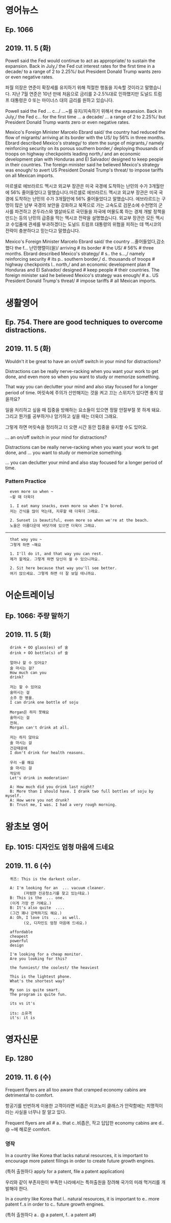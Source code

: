 # 영어뉴스
## Ep. 1066
## 2019. 11. 5 (화)

Powell said the Fed would continue to act as appropriate/ to sustain the expansion. Back in July,/ the Fed cut interest rates for the first time in a decade/ to a range of 2 to 2.25%/ but President Donald Trump wants zero or even negative rates.

파월 의장은 연준이 확장세를 유지하기 위해 적절한 행동을 지속할 것이라고 말했습니다. 지난 7월 연준은 10년 만에 처음으로 금리를 2-2.5%대로 인하했지만 도널드 트럼프 대통령은 0 또는 마이너스 대의 금리를 원하고 있습니다. 

Powell said the Fed ... c.../ ...~를 유지/지속하기 위해서 the expansion. Back in July,/ the Fed c... for the first time ... a decade/ ... a range of 2 to 2.25%/ but President Donald Trump wants zero or even negative rates.


Mexico's Foreign Minister Marcelo Ebrard said/ the country had reduced the flow of migrants/ arriving at its border with the US/ by 56% in three months. Ebrard described Mexico's strategy/ to stem the surge of migrants,/ namely reinforcing security on its porous southern border,/ deploying thousands of troops on highway checkpoints leading north,/ and an economic development plan with Honduras and El Salvador/ designed to keep people in their countries. The foreign minister said he believed Mexico's strategy was enough/ to avert US President Donald Trump's threat/ to impose tariffs on all Mexican imports.

마르셀로 에브라르드 멕시코 외교부 장관은 미국 국경에 도착하는 난민의 수가 3개월만에 56% 줄어들었다고 말했습니다.마르셀로 에브라르드 멕시코 외교부 장관은 미국 국경에 도착하는 난민의 수가 3개월만에 56% 줄어들었다고 말했습니다. 에브라르드는 구멍이 많은 남부 국경의 보안을 강화하고 북쪽으로 가는 고속도로 검문소에 수천명의 군사를 파견하고 온두라스와 엘살바도르 국민들을 자국에 머물도록 하는 경제 개발 정책을 만드는 등의 난민의 급증을 막는 멕시코 전략을 설명했습니다. 외교부 장관은 모든 멕시코 수입품에 관세를 부과하겠다는 도널드 트럼프 대통령의 위협을 피하는 데 멕시코의 전략이 충분하다고 믿는다고 말했습니다. 

Mexico's Foreign Minister Marcelo Ebrard said/ the country ...줄어들었다,감소했다 the f... 난민행렬이(을)/ arriving # its border # the US/ # 56% # three months. Ebrard described Mexico's strategy/ # s.. the s...,/ namely reinforcing security # its p.. southern border,/ d.. thousands of troops # highway checkpoints l.. north,/ and an economic development plan # Honduras and El Salvador/ designed # keep people # their countries. The foreign minister said he believed Mexico's strategy was enough/ # a.. US President Donald Trump's threat/ # impose tariffs # all Mexican imports.

# 생활영어
## Ep. 754. There are good techniques to overcome distractions.
## 2019. 11. 5 (화)

Wouldn't it be great to have an on/off switch in your mind for distractions?

Distractions can be really nerve-racking when you want your work to get done, 
and even more so when you want to study or memorize something. 

That way you can declutter your mind and also stay focused for a longer period of time. 
머릿속에 주의가 산만해지는 것을 켜고 끄는 스위치가 있다면 좋지 않을까요? 

일을 처리하고 싶을 때 집중을 방해하는 요소들이 있으면 정말 안절부절 못 하게 돼요.
그리고 뭔가를 공부하거나 암기하고 싶을 때는 더욱더 그래요. 

그렇게 하면 머릿속을 정리하고 더 오랜 시간 동안 집중을 유지할 수도 있어요. 

... an on/off switch in your mind for distractions?

Distractions can be really nerve-racking when you want your work to get done, 
and ... you want to study or memorize something. 

... you can declutter your mind and also stay focused for a longer period of time. 

### Pattern Practice 

      even more so when ~
      ~할 때 더욱더 

      1. I eat many snacks, even more so when I'm bored.
      저는 간식을 많이 먹는데, 지루할 때 더욱더 그래요. 

      2. Sunset is beautiful, even more so when we're at the beach.
      노을은 아름다운데 바닷가에 있으면 더욱더 그래요. 

---
      that way you ~
      그렇게 하면 ~해요

      1. I'll do it, and that way you can rest.
      제가 할게요. 그렇게 하면 당신이 쉴 수 있으니까요. 

      2. Sit here because that way you'll see better.
      여기 앉으세요. 그렇게 하면 더 잘 보일 테니까요. 

# 어순트레이닝
## Ep. 1066: 주량 말하기
## 2019. 11. 5 (화)

      drink + OO glass(es) of 술
      drink + OO bottle(s) of 술

      얼마나 할 수 있어요?
      술 마시는 걸?
      How much can you
      drink?

      저는 할 수 있어요
      술마시는 걸
      소주 한 병을.
      I can drink one bottle of soju

      Morgan은 하지 못해요
      술마시는 걸
      전혀.
      Morgan can't drink at all.

      저는 하지 않아요
      술 마시는 걸
      건강때문에
      I don't drink for health reasons.

      우리 ~를 해요
      술 마시는 걸
      적당히
      Let's drink in moderation!

      A: How much did you drink last night?
      B: More than I should have. I drank two full bottles of soju by myself.
      A: How were you not drunk?
      B: Trust me, I was. I had a very rough morning.

# 왕초보 영어
## Ep. 1015: 디자인도 엄청 마음에 드네요
## 2019. 11. 6 (수)

      퀴즈: This is the darkest color.

      A: I'm looking for an  ... vacuum cleaner. 
            (저렴한 진공청소기를 찾고 있는데요.) 
      B: This is the  ... one.  
      (이게 가장 싼 거예요.) 
      B: It's also quite  .... 
      (그건 꽤나 강력하기도 해요.)
      A: Oh, I love its  ... as well.  
            (오, 디자인도 엄청 마음에 드네요.) 

      affordable
      cheapest
      powerful
      design

      I'm looking for a cheap monitor.
      Are you looking for this?

      the funniest/ the coolest/ the heaviest

      This is the lightest phone.
      What's the shortest way?

      My son is quite smart.
      The program is quite fun.

      its vs it's

      its: 소유격
      it's: it is

# 영자신문
## Ep. 1280
## 2019. 11. 6 (수)

Frequent flyers are all too aware that cramped economy cabins are detrimental to comfort.

항공기를 빈번하게 이용한 고객이라면 비좁은 이코노미 클래스가 안락함에는 치명적이라는 사실을 너무나 잘 알고 있다.

Frequent flyers are all # a.. that c..비좁은, 작고 답답한 economy cabins are d.. @ ~에 해로운 comfort.

### 영작

In a country like Korea that lacks natural resources, it is important to encourage more patent filings in order to create future growth engines.

(특허 출원하다 apply for a patent, file a patent application)

우리와 같이 부존자원이 부족한 나라에서는 특허출원을 장려해 국가의 미래 먹거리를 개발해야 한다.

In a country like Korea that l.. natural resources, it is important to e.. more patent f..s in order to c.. future growth engines.

(특허 출원하다 a.. @ a patent, f.. a patent a#)

